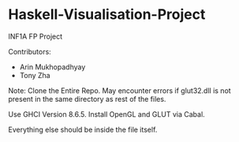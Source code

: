 # Haskell-Visualisation-Project
INF1A FP Project

Contributors:
 - Arin Mukhopadhyay
 - Tony Zha

Note:
Clone the Entire Repo.
May encounter errors if glut32.dll is not present in the same directory as rest of the files.

Use GHCI Version 8.6.5.
Install OpenGL and GLUT via Cabal.

Everything else should be inside the file itself.
